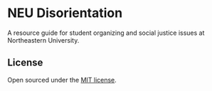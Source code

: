 # NEU Disorientation

A resource guide for student organizing and social justice issues at Northeastern University.

## License

Open sourced under the [MIT license](LICENSE.md).
